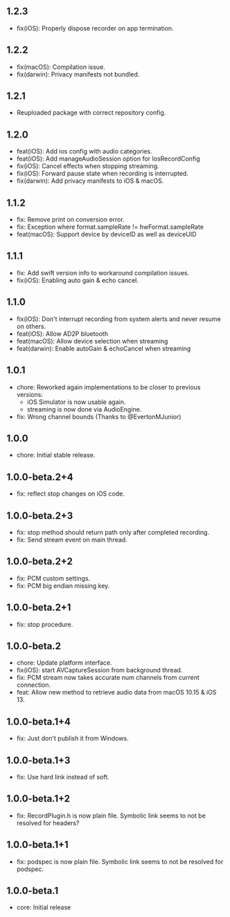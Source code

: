 ## 1.2.3
* fix(iOS): Properly dispose recorder on app termination.

## 1.2.2
* fix(macOS): Compilation issue.
* fix(darwin): Privacy manifests not bundled.

## 1.2.1
* Reuploaded package with correct repository config.

## 1.2.0
* feat(iOS): Add ios config with audio categories.
* feat(iOS): Add manageAudioSession option for IosRecordConfig
* fix(iOS): Cancel effects when stopping streaming.
* fix(iOS): Forward pause state when recording is interrupted.
* fix(darwin): Add privacy manifests to iOS & macOS.

## 1.1.2
* fix: Remove print on conversion error.
* fix: Exception where format.sampleRate != hwFormat.sampleRate
* feat(macOS): Support device by deviceID as well as deviceUID

## 1.1.1
* fix: Add swift version info to workaround compilation issues.
* fix(iOS): Enabling auto gain & echo cancel.

## 1.1.0
* fix(iOS): Don't interrupt recording from system alerts and never resume on others.
* feat(iOS): Allow AD2P bluetooth
* feat(macOS): Allow device selection when streaming
* feat(darwin): Enable autoGain & echoCancel when streaming

## 1.0.1
* chore: Reworked again implementations to be closer to previous versions:
    - iOS Simulator is now usable again.
    - streaming is now done via AudioEngine.
* fix: Wrong channel bounds (Thanks to @EvertonMJunior)

## 1.0.0
* chore: Initial stable release.

## 1.0.0-beta.2+4
* fix: reflect stop changes on iOS code.

## 1.0.0-beta.2+3
* fix: stop method should return path only after completed recording.
* fix: Send stream event on main thread.

## 1.0.0-beta.2+2
* fix: PCM custom settings.
* fix: PCM big endian missing key.

## 1.0.0-beta.2+1
* fix: stop procedure.

## 1.0.0-beta.2
* chore: Update platform interface.
* fix(iOS): start AVCaptureSession from background thread.
* fix: PCM stream now takes accurate num channels from current connection.
* feat: Allow new method to retrieve audio data from macOS 10.15 & iOS 13.

## 1.0.0-beta.1+4
* fix: Just don't publish it from Windows.

## 1.0.0-beta.1+3
* fix: Use hard link instead of soft.

## 1.0.0-beta.1+2
* fix: RecordPlugin.h is now plain file. Symbolic link seems to not be resolved for headers?

## 1.0.0-beta.1+1
* fix: podspec is now plain file. Symbolic link seems to not be resolved for podspec.

## 1.0.0-beta.1
* core: Initial release